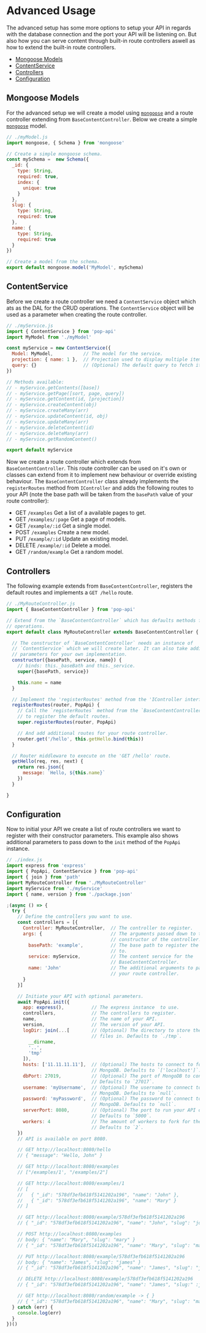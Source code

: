 # Advanced Usage 

The advanced setup has some more options to setup your API in regards with
the database connection and the port your API will be listening on. But also
how you can serve content through built-in route controllers aswell as how to
extend the built-in route controllers.

 - [Mongoose Models](#mongoose-models)
 - [ContentService](#contentservice)
 - [Controllers](#controllers)
 - [Configuration](#configuration)

## Mongoose Models

For the advanced setup we will create a model using
[`mongoose`](https://github.com/Automattic/mongoose) and a route controller
extending from `BaseContentController`. Below we create a simple
[`mongoose`](https://github.com/Atomattic/mongoose) model.

```js
// ./myModel.js
import mongoose, { Schema } from 'mongoose'

// Create a simple mongoose schema.
const mySchema =  new Schema({
  _id: {
    type: String,
    required: true,
    index: {
      unique: true
    }
  },
  slug: {
    type: String,
    required: true
  },
  name: {
    type: String,
    required: true
  }
})

// Create a model from the schema.
export default mongoose.model('MyModel', mySchema)
```

## ContentService

Before we create a route controller we need a `ContentService` object which
ats as the DAL for the CRUD operations. The `ContentService` object will be
used as a parameter when creating the route controller.

```js
// ./myService.js
import { ContentService } from 'pop-api'
import MyModel from './myModel'

const myService = new ContentService({
  Model: MyModel,           // The model for the service.
  projection: { name: 1 },  // Projection used to display multiple items.
  query: {}                 // (Optional) The default query to fetch items.
})

// Methods available:
// - myService.getContents([base])
// - myService.getPage([sort, page, query])
// - myService.getContent(id, [projection])
// - myService.createContent(obj)
// - myService.createMany(arr)
// - myService.updateContent(id, obj)
// - myService.updateMany(arr)
// - myService.deleteContent(id)
// - myService.deleteMany(arr)
// - myService.getRandomContent()

export default myService
```

Now we create a route controller which extends from `BaseContentController`.
This route controller can be used on it's own or classes can extend from it to
implement new behaviour or override existing behaviour. The
`BaseContentController` class already implements the `registerRoutes` method
from `IController` and adds the following routes to your API (note the base
path will be taken from the `basePath` value of your route controller):
 - GET    `/examples`        Get a list of a available pages to get.
 - GET    `/examples/:page`  Get a page of models.
 - GET    `/example/:id`     Get a single model.
 - POST   `/examples`        Create a new model.
 - PUT    `/example/:id`     Update an existing model.
 - DELETE `/example/:id`     Delete a model.
 - GET    `/random/example`  Get a random model.

## Controllers

The following example extends from `BaseContentController`, registers the default
routes and implements a `GET /hello` route.

```js
// ./MyRouteController.js
import { BaseContentController } from 'pop-api'

// Extend from the `BaseContentController` which has defaults methods for CRUD
// operations.
export default class MyRouteController extends BaseContentController {

  // The constructor of `BaseContentController` needs an instance of
  // `ContentService` which we will create later. It can also take additional
  // parameters for your own implementation.
  constructor({basePath, service, name}) {
    // binds: this._baseBath and this._service.
    super({basePath, service})

    this.name = name
  }

  // Implement the 'registerRoutes' method from the 'IController interface.
  registerRoutes(router, PopApi) {
    // Call the `registerRoutes` method from the `BaseContentController` class
    // to register the default routes.
    super.registerRoutes(router, PopApi)

    // And add additional routes for your route controller.
    router.get('/hello', this.getHello.bind(this))
  }

  // Router middleware to execute on the 'GET /hello' route.
  getHello(req, res, next) {
    return res.json({
      message: `Hello, ${this.name}`
    })
  }

}
```

## Configuration

Now to initial your API we create a list of route controllers we want to
register with their constructor parameters. This example also shows additional
parameters to pass down to the `init` method of the `PopApi` instance.

```js
// ./index.js
import express from 'express'
import { PopApi, ContentService } from 'pop-api'
import { join } from 'path'
import MyRouteController from './MyRouteController'
import myService from './myService'
import { name, version } from './package.json'

;(async () => {
  try {
    // Define the controllers you want to use.
    const controllers = [{
      Controller: MyRouteController,  // The controller to register.
      args: {                         // The arguments passed down to the
                                      // constructor of the controller.
        basePath: 'example',          // The base path to register the routes
                                      // to.
        service: myService,           // The content service for the
                                      // BaseContentController.
        name: 'John'                  // The additional arguments to pass to
                                      // your route controller.
      }
    }]

    // Initiate your API with optional parameters.
    await PopApi.init({
      app: express(),          // The express instance  to use.
      controllers,             // The controllers to register.
      name,                    // The name of your API.
      version,                 // The version of your API.
      logDir: join(...[        // (Optional) The directory to store the log
                               // files in. Defaults to `./tmp`.
        __dirname,
        '..',
        'tmp'
      ]),
      hosts: ['11.11.11.11'],  // (Optional) The hosts to connect to for
                               // MongoDB. Defaults to `['localhost']`.
      dbPort: 27019,           // (Optional) The port of MongoDB to connect to
                               // Defaults to `27017`.
      username: 'myUsername',  // (Optional) The username to connect to.
                               // MongoDB. Defaults to `null`.
      password: 'myPassword',  // (Optional) The password to connect to.
                               // MongoDB. Defaults to `null`.
      serverPort: 8080,        // (Optional) The port to run your API on.
                               // Defaults to `5000`.
      workers: 4               // The amount of workers to fork for the server.
                               // Defaults to `2`.
    })
    // API is available on port 8080.

    // GET http://localhost:8080/hello
    // { "message": "Hello, John" }

    // GET http://localhost:8080/examples
    // ["/examples/1', "/examples/2"]

    // GET http://localhost:8080/examples/1
    // [
    //   { "_id": "578df3efb618f5141202a196", "name": "John" },
    //   { "_id": "578df3efb618f5141202a196", "name": "Mary" }
    // ]

    // GET http://localhost:8080/example/578df3efb618f5141202a196
    // { "_id": "578df3efb618f5141202a196", "name": "John", "slug": "john" }

    // POST http://localhost:8080/examples
    // body: { "name": "Mary", "slug": "mary" }
    // { "_id": "578df3efb618f5141202a196", "name": "Mary", "slug": "mary" }

    // PUT http://localhost:8080/example/578df3efb618f5141202a196
    // body: { "name": "James", "slug": "james" }
    // { "_id": "578df3efb618f5141202a196", "name": "James", "slug": "james" }

    // DELETE http://localhost:8080/example/578df3efb618f5141202a196
    // { "_id": "578df3efb618f5141202a196", "name": "James", "slug:" :james" }

    // GET http://localhost:8080/random/example -> { }
    // { "_id": "578df3efb618f5141202a196", "name": "Mary", "slug": "mary" }
  } catch (err) {
    console.log(err)
  }
})()
```
